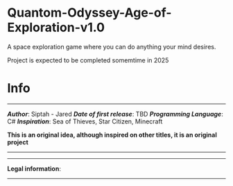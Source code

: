 # Quantom-Odyssey-Age-of-Exploration-v1.0
A space exploration game where you can do anything your mind desires.

Project is expected to be completed somemtime in 2025

# Info


-------------------------------------------------------------------------

***Author***: Siptah - Jared
***Date of first release***: TBD
***Programming Language***: C#
***Inspiration***: Sea of Thieves, Star Citizen, Minecraft

**This is an original idea, although inspired on other titles, it is
an original project**

-------------------------------------------------------------------------

-------------------------------------------------------------------------

**Legal information**:



-------------------------------------------------------------------------

